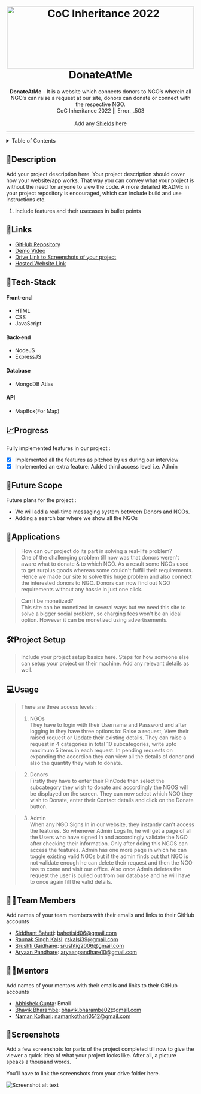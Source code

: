 <h1 align="center">
  <a href="https://github.com/CommunityOfCoders/Inheritance-2022">
    <img src="https://res.cloudinary.com/dn6vz8exv/image/upload/v1665664791/inh_zzefoy.jpg" alt="CoC Inheritance 2022" width="500" height="166">
  </a>
  <br>
  DonateAtMe
</h1>

<div align="center">
   <strong>DonateAtMe</strong> - It is a  website which connects donors to NGO’s wherein all NGO’s can raise a request at our site, donors can donate or connect with the respective NGO. <br>
  CoC Inheritance 2022 || Error._.503 <br> <br>
  Add any <a href="https://shields.io/">Shields</a> here
</div>
<hr>

<details>
<summary>Table of Contents</summary>

- [Description](#description)
- [Links](#links)
- [Tech Stack](#tech-stack)
- [Progress](#progress)
- [Future Scope](#future-scope)
- [Applications](#applications)
- [Project Setup](#project-setup)
- [Usage](#usage)
- [Team Members](#team-members)
- [Mentors](#mentors)
- [Screenshots](#screenshots)

</details>

## 📝Description

Add your project description here. Your project description should cover how your website/app works. That way you can convey what your project is without the need for anyone to view the code. A more detailed README in your project repository is encouraged, which can include build and use instructions etc.

1. Include features and their usecases in bullet points

## 🔗Links

- [GitHub Repository](https://github.com/0610sid/donateAtMe.git)
- [Demo Video]()
- [Drive Link to Screenshots of your project]()
- [Hosted Website Link](https://donateatme.up.railway.app/)


## 🤖Tech-Stack 

#### Front-end
- HTML
- CSS
- JavaScript

#### Back-end
- NodeJS
- ExpressJS

#### Database
- MongoDB Atlas
  
#### API
- MapBox(For Map)


## 📈Progress

Fully implemented features in our project :

- [x] Implemented all the features as pitched by us during our interview
- [x] Implemented an extra feature: Added third access level i.e. Admin

## 🔮Future Scope

 Future plans for the project :

- We will add a real-time messaging system between Donors and NGOs.
- Adding a search bar where we show all the NGOs

## 💸Applications

>How can our project do its part in solving a real-life problem?   
One of the challenging problem till now was that donors weren't aware what to donate & to which NGO. As a result some NGOs used to get surplus goods whereas some couldn't fulfill their requirements. Hence we made our site to solve this huge problem and also connect the interested donors to NGO. Donors can now find out NGO requirements without any hassle in just one click.

>Can it be monetized?   
This site can be monetized in several ways but we need this site to solve a bigger social problem, so charging fees won't be an ideal option. However it can be monetized using advertisements.

## 🛠Project Setup

>Include your project setup basics here. Steps for how someone else can setup your project on their machine. Add any relevant details as well.

## 💻Usage

>There are three access levels :    
> 1. NGOs   
They have to login with their Username and Password and after logging in they have three options to:  Raise a request, View their raised request or Update their existing details. They can raise a request in 4 categories in total 10 subcategories, write upto maximum 5 items in each request. In pending requests on expanding the accordion they can view all the details of donor and also the quantity they wish to donate.

>2. Donors  
Firstly they have to enter their PinCode then select the subcategory they wish to donate and accordingly the NGOS will be displayed on the screen. They can now select which NGO they wish to Donate, enter their Contact details and click on the Donate button.

>3. Admin  
When any NGO Signs In in our website, they instantly can't access the features. So whenever Admin Logs In, he will get a page of all the Users who have signed In and accordingly validate the NGO after checking their information. Only after doing this NGOS can access the features. Admin has one more page in which he can toggle existing valid NGOs but if the admin finds out that NGO is not validate enough he can delete their request and then the NGO has to come and visit our office. Also once Admin deletes the request the user is pulled out from our database and he will have to once again fill the valid details.

## 👨‍💻Team Members

Add names of your team members with their emails and links to their GitHub accounts

- [Siddhant Baheti](https://github.com/0610sid): bahetisid06@gmail.com
- [Raunak Singh Kalsi](https://github.com/code-wizard123): rskalsi39@gmail.com   
- [Srushti Gaidhane](https://github.com/SrushtiGaidhane): srushtig2006@gmail.com
- [Aryaan Pandhare](https://github.com/aryaan10): aryaanpandhare10@gmail.com 

## 👨‍🏫Mentors

Add names of your mentors with their emails and links to their GitHub accounts

- [Abhishek Gupta](https://github.com/): Email 
- [Bhavik Bharambe](https://github.com/): bhavik.bharambe02@gmail.com
- [Naman Kothari](https://github.com/): namankothari0512@gmail.com

## 📱Screenshots
Add a few screenshots for parts of the project completed till now to give the viewer a quick idea of what your project looks like. After all, a picture speaks a thousand words.

You'll have to link the screenshots from your drive folder here.

![Screenshot alt text](https://i.redd.it/qp8ocyzvyj8a1.jpg "Here is a screenshot")
